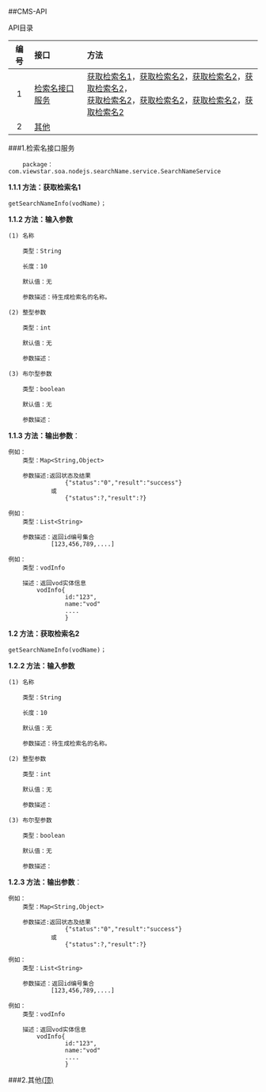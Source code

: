 ##<A name="0">CMS-API</A>

API目录

|编号|接口|方法|
|:------:|:-------|:-------|
|1|<A HREF="#1">检索名接口服务</A>|<A HREF="#1.1">获取检索名1</A>，<A HREF="#1.2">获取检索名2</A>，<A HREF="#1.2">获取检索名2</A>，<A HREF="#1.2">获取检索名2</A>，<br><A HREF="#1.2">获取检索名2</A>，<A HREF="#1.2">获取检索名2</A>，<A HREF="#1.2">获取检索名2</A>，<A HREF="#1.2">获取检索名2</A>|
|2|<A HREF="#2">其他</A>||

###<a name="1">1.检索名接口服务</a>

		package：com.viewstar.soa.nodejs.searchName.service.SearchNameService

**1.1.1 方法：<a name="1.1">获取检索名1</a>**

	getSearchNameInfo(vodName)；

**1.1.2 方法：输入参数**

	(1) 名称
		
		类型：String
		
		长度：10
	
		默认值：无

		参数描述：待生成检索名的名称。

	(2) 整型参数
	
		类型：int

		默认值：无

		参数描述：

	(3) 布尔型参数
	
		类型：boolean
	
		默认值：无

		参数描述：


**1.1.3 方法：输出参数**：

	例如：
		类型：Map<String,Object>

		参数描述:返回状态及结果
					{"status":"0","result":"success"}
				或  
					{"status":?,"result":?}

	例如：
		类型：List<String>

		参数描述：返回id编号集合 
				[123,456,789,....]

	例如：
		类型：vodInfo

		描述：返回vod实体信息
			vodInfo{
			  		id:"123",
			  		name:"vod"
					....
					}

**1.2 方法：<a name="1.2">获取检索名2</a>**

	getSearchNameInfo(vodName)；

**1.2.2 方法：输入参数**

	(1) 名称
		
		类型：String
		
		长度：10
	
		默认值：无

		参数描述：待生成检索名的名称。

	(2) 整型参数
	
		类型：int

		默认值：无

		参数描述：

	(3) 布尔型参数
	
		类型：boolean
	
		默认值：无

		参数描述：


**1.2.3 方法：输出参数**：

	例如：
		类型：Map<String,Object>

		参数描述:返回状态及结果
					{"status":"0","result":"success"}
				或  
					{"status":?,"result":?}

	例如：
		类型：List<String>

		参数描述：返回id编号集合 
				[123,456,789,....]

	例如：
		类型：vodInfo

		描述：返回vod实体信息
			vodInfo{
			  		id:"123",
			  		name:"vod"
					....
					}
###<a name="2">2.其他</a><A HREF="#0">(顶)</A>

